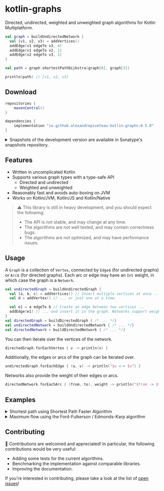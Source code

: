 # kotlin-graphs

Directed, undirected, weighted and unweighted graph algorithms for Kotlin Multiplatform.

```kotlin
val graph = buildUndirectedNetwork {
  val (v1, v2, v3) = addVertices()
  addEdge(v1 edgeTo v3, 4)
  addEdge(v1 edgeTo v2, 1)
  addEdge(v2 edgeTo v3, 2)
}

val path = graph.shortestPathDijkstra(graph[0], graph[3])

println(path) // [v1, v2, v3]

```

## Download

```groovy
repositories {
    mavenCentral()
}

dependencies {
    implementation "io.github.alexandrepiveteau:kotlin-graphs:0.5.0"
}

```

<details>
<summary>Snapshots of the development version are available in Sonatype's snapshots repository.</summary>
<p>

```groovy
repositories {
    maven {
        url "https://s01.oss.sonatype.org/content/repositories/snapshots/"
    }
}

dependencies {
    implementation "io.github.alexandrepiveteau:kotlin-graphs:0.6.0-SNAPSHOT"
}
```

</p>
</details>

## Features

+ Written in uncomplicated Kotlin
+ Supports various graph types with a type-safe API
    - Directed and undirected
    - Weighted and unweighted
+ Reasonably fast and avoids auto-boxing on JVM
+ Works on Kotlin/JVM, Kotlin/JS and Kotlin/Native

> :warning: This library is still in heavy development, and you should expect
> the following:
>
> + The API is not stable, and may change at any time.
> + The algorithms are not well tested, and may contain correctness bugs.
> + The algorithms are not optimized, and may have performance issues.

## Usage

A `Graph` is a collection of `Vertex`, connected by `Edge`s (for undirected graphs) or `Arc`s (for directed graphs).
Each arc or edge may have an `Int` weight, in which case the graph is a `Network`.

```kotlin
val undirectedGraph = buildUndirectedGraph {
  val (a, b, c) = addVertices() // Insert multiple vertices at once ...
  val d = addVertex() // ... or just one at a time.

  val e1 = a edgeTo b // Create an edge between two vertices ...
  addEdge(e1) // ... and insert it in the graph. Networks support weighted edges and arcs.
}
val directedGraph = buildDirectedGraph { /* ... */}
val undirectedNetwork = buildUndirectedNetwork { /* ... */}
val directedNetwork = buildDirectedNetwork { /* ... */}

```

You can then iterate over the vertices of the network.

```kotlin
directedGraph.forEachVertex { v -> println(v) }

```

Additionally, the edges or arcs of the graph can be iterated over.

```kotlin
undirectedGraph.forEachEdge { (u, v) -> println("$u <-> $v") }
```

Networks also provide the weight of their edges or arcs.

```kotlin
directedNetwork.forEachArc { (from, to), weight -> println("$from -> $to : $weight") }

```

## Examples

<details>
<summary>Shortest path using Shortest Path Faster Algorithm</summary>
<p>

```mermaid
graph LR
    a ---|1| b
    b ---|1| c
    c ---|1| d
    d ---|1| e
    e ---|5| a
```

```kotlin
val graph = buildUndirectedNetwork {
  val (a, b, c, d, e) = addVertices()
  addEdge(a edgeTo b, 1)
  addEdge(b edgeTo c, 1)
  addEdge(c edgeTo d, 1)
  addEdge(d edgeTo e, 1)
  addEdge(e edgeTo a, 5)
}
val expected = buildDirectedNetwork {
  val (a, b, c, d, e) = addVertices()
  addArc(a arcTo b, 1)
  addArc(b arcTo c, 1)
  addArc(c arcTo d, 1)
  addArc(d arcTo e, 1)
}

val spfa = graph.shortestPathFasterAlgorithm(graph[0])

// Checks that the graphs have the same structure and the same weights.
assertEqualsGraph(expected, spfa)

```

</p>
</details>

<details>
<summary>Maximum flow using the Ford-Fulkerson / Edmonds-Karp algorithm</summary>
<p>

```mermaid
graph LR
    a -->|1| b
    a -->|10| c
    b -->|10| d
    c -->|1| d
```

```kotlin
val capacities = buildDirectedNetwork {
  val (a, b, c, d) = addVertices()
  addArc(a arcTo b, 1)
  addArc(a arcTo c, 10)
  addArc(b arcTo d, 10)
  addArc(c arcTo d, 1)
}
val expected = buildDirectedNetwork {
  val (a, b, c, d) = addVertices()
  addArc(a arcTo b, 1)
  addArc(a arcTo c, 1)
  addArc(b arcTo d, 1)
  addArc(c arcTo d, 1)
}

val a = capacities[0]
val d = capacities[3]
val flow = capacities.maxFlowEdmondsKarp(a, d)

// Checks that the graphs have the same structure and the same weights.
assertEqualsGraph(expected, flow)

```

</p>
</details>

## Contributing

:unicorn: Contributions are welcomed and appreciated! In particular, the following contributions would be very useful:

+ Adding some tests for the current algorithms.
+ Benchmarking the implementation against comparable libraries.
+ Improving the documentation.

If you're interested in contributing, please take a look at the list of [open issues](https://github.com/alexandrepiveteau/kotlin-graphs/issues)!

